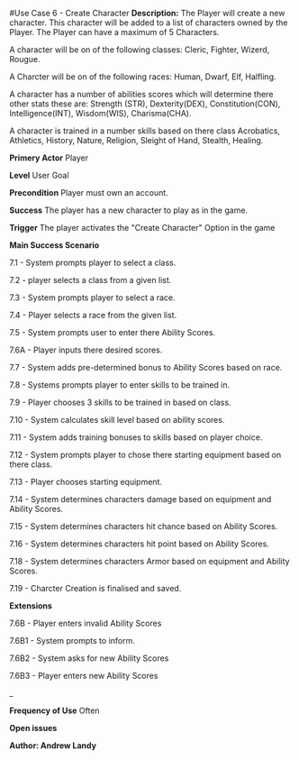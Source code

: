 #Use Case 6 - Create Character
**Description:** The Player will create a new character. This character will be added to a list of characters owned by the Player.
The Player can have a maximum of 5 Characters.

A character will be on of the following classes:
Cleric,
Fighter,
Wizerd,
Rougue.

A Charcter will be on of the following races:
Human, Dwarf, Elf, Halfling. 

A character has a number of abilities scores which will determine there other stats these are:
Strength (STR),
Dexterity(DEX),
Constitution(CON),
Intelligence(INT),
Wisdom(WIS),
Charisma(CHA).

A character is trained in a number skills based on there class
Acrobatics,
Athletics,
History,
Nature,
Religion,
Sleight of Hand,
Stealth,
Healing.

**Primery Actor** Player

**Level** User Goal

**Precondition** Player must own an account.

**Success** The player has a new character to play as in the game.

**Trigger** The player activates the "Create Character" Option in the game

**Main Success Scenario**

7.1 - System prompts player to select a class.

7.2 - player selects a class from a given list.

7.3 - System prompts player to select a race.

7.4 - Player selects a race from the given list.

7.5 - System prompts user to enter there Ability Scores.

7.6A - Player inputs there desired scores.

7.7 - System adds pre-determined bonus to Ability Scores based on race.

7.8 - Systems prompts player to enter skills to be trained in.

7.9 - Player chooses 3 skills to be trained in based on class.

7.10 - System calculates skill level based on ability scores.

7.11 - System adds training bonuses to skills based on player choice.

7.12 - System prompts player to chose there starting equipment based on there class.

7.13 - Player chooses starting equipment.

7.14 - System determines characters damage based on equipment and Ability Scores.

7.15 - System determines characters hit chance based on Ability Scores.

7.16 - System determines characters hit point based on Ability Scores.

7.18 - System determines characters Armor based on equipment and Ability Scores.

7.19 - Charcter Creation is finalised and saved.

**Extensions**

7.6B -  Player enters invalid Ability Scores

7.6B1 - System prompts to inform.

7.6B2 - System asks for new Ability Scores

7.6B3 - Player enters new Ability Scores

_



**Frequency of Use** Often
 
**Open issues**

**Author: Andrew Landy**